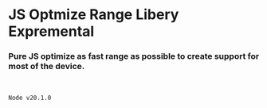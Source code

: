 # JS Optmize Range Libery Expremental

### Pure JS optimize as fast range as possible to create support for most of the device.
<br />

```
Node v20.1.0
```